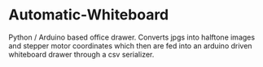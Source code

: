 # Automatic-Whiteboard
Python / Arduino based office drawer. Converts jpgs into halftone images and stepper motor coordinates which then are fed into an arduino driven whiteboard drawer through a csv serializer. 
